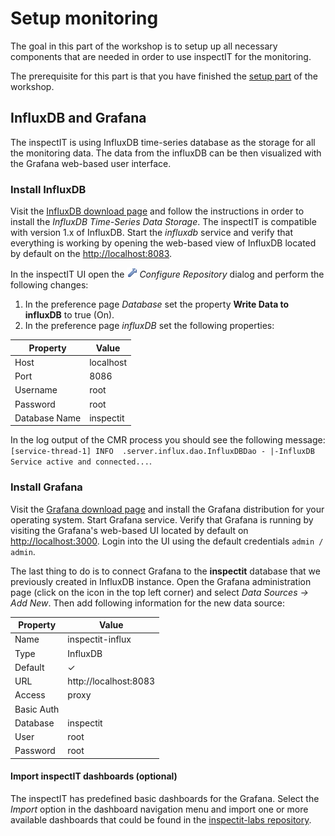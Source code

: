 # Setup monitoring
The goal in this part of the workshop is to setup up all necessary components that are needed in order to use inspectIT for the monitoring.

The prerequisite for this part is that you have finished the [setup part](SETUP.md) of the workshop.

## InfluxDB and Grafana
The inspectIT is using InfluxDB time-series database as the storage for all the monitoring data. The data from the influxDB can be then visualized with the Grafana web-based user interface.

### Install InfluxDB
Visit the [InfluxDB download page](https://www.influxdata.com/downloads/#influxdb) and follow the instructions in order to install the *InfluxDB Time-Series Data Storage*. The inspectIT is compatible with version 1.x of InfluxDB. Start the *influxdb* service and verify that everything is working by opening the web-based view of InfluxDB located by default on the [http://localhost:8083](http://localhost:8083).

In the inspectIT UI open the ![Configure Repository](images/build.gif?raw=true) *Configure Repository* dialog and perform the following changes:

1. In the preference page *Database* set the property **Write Data to influxDB** to true (On).
2. In the preference page *influxDB* set the following properties:

Property | Value
--- | ---
Host | localhost
Port | 8086
Username | root
Password | root
Database Name | inspectit

In the log output of the CMR process you should see the following message: 
```[service-thread-1] INFO  .server.influx.dao.InfluxDBDao - |-InfluxDB Service active and connected...```.

### Install Grafana
Visit the [Grafana download page](http://grafana.org/download/) and install the Grafana distribution for your operating system. Start Grafana service. Verify that Grafana is running by visiting the Grafana's web-based UI located by default on [http://localhost:3000](http://localhost:3000). Login into the UI using the default credentials ```admin / admin```.


The last thing to do is to connect Grafana to the **inspectit** database that we previously created in InfluxDB instance. Open the Grafana administration page (click on the icon in the top left corner) and select *Data Sources -> Add New*. Then add following information for the new data source:

Property | Value
--- | ---
Name | inspectit-influx
Type | InfluxDB
Default | ✓
URL | http://localhost:8083
Access | proxy
Basic Auth | 
Database | inspectit 
User | root
Password | root

#### Import inspectIT dashboards (optional)
The inspectIT has predefined basic dashboards for the Grafana. Select the *Import* option in the dashboard navigation menu and import one or more available dashboards that could be found in the [inspectit-labs repository](https://github.com/inspectit-labs/dashboards).
